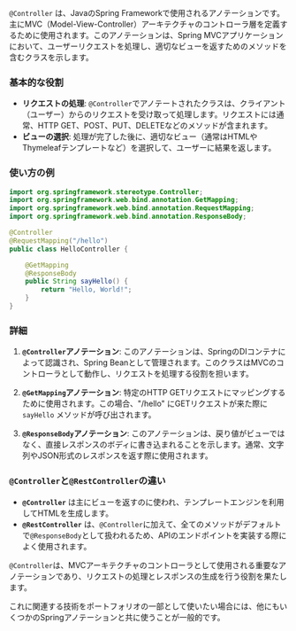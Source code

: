 `@Controller` は、JavaのSpring Frameworkで使用されるアノテーションです。主にMVC（Model-View-Controller）アーキテクチャのコントローラ層を定義するために使用されます。このアノテーションは、Spring MVCアプリケーションにおいて、ユーザーリクエストを処理し、適切なビューを返すためのメソッドを含むクラスを示します。

### 基本的な役割
- **リクエストの処理**: `@Controller`でアノテートされたクラスは、クライアント（ユーザー）からのリクエストを受け取って処理します。リクエストには通常、HTTP GET、POST、PUT、DELETEなどのメソッドが含まれます。
- **ビューの選択**: 処理が完了した後に、適切なビュー（通常はHTMLやThymeleafテンプレートなど）を選択して、ユーザーに結果を返します。

### 使い方の例
```java
import org.springframework.stereotype.Controller;
import org.springframework.web.bind.annotation.GetMapping;
import org.springframework.web.bind.annotation.RequestMapping;
import org.springframework.web.bind.annotation.ResponseBody;

@Controller
@RequestMapping("/hello")
public class HelloController {

    @GetMapping
    @ResponseBody
    public String sayHello() {
        return "Hello, World!";
    }
}
```

### 詳細
1. **`@Controller`アノテーション**: このアノテーションは、SpringのDIコンテナによって認識され、Spring Beanとして管理されます。このクラスはMVCのコントローラとして動作し、リクエストを処理する役割を担います。

2. **`@GetMapping`アノテーション**: 特定のHTTP GETリクエストにマッピングするために使用されます。この場合、"/hello" にGETリクエストが来た際に `sayHello` メソッドが呼び出されます。

3. **`@ResponseBody`アノテーション**: このアノテーションは、戻り値がビューではなく、直接レスポンスのボディに書き込まれることを示します。通常、文字列やJSON形式のレスポンスを返す際に使用されます。

### `@Controller`と`@RestController`の違い
- **`@Controller`** は主にビューを返すのに使われ、テンプレートエンジンを利用してHTMLを生成します。
- **`@RestController`** は、`@Controller`に加えて、全てのメソッドがデフォルトで`@ResponseBody`として扱われるため、APIのエンドポイントを実装する際によく使用されます。

`@Controller`は、MVCアーキテクチャのコントローラとして使用される重要なアノテーションであり、リクエストの処理とレスポンスの生成を行う役割を果たします。

これに関連する技術をポートフォリオの一部として使いたい場合には、他にもいくつかのSpringアノテーションと共に使うことが一般的です。
